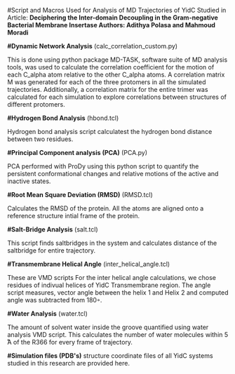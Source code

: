 #Script and Macros Used for Analysis of MD Trajectories of YidC Studied in Article: ****Deciphering the Inter-domain Decoupling in the Gram-negative Bacterial Membrane Insertase Authors: Adithya Polasa and Mahmoud Moradi****

**#Dynamic Network Analysis** (calc_correlation_custom.py)

This is done using python package MD-TASK, software suite of MD analysis tools, was used to calculate the correlation coefficient for the motion of each C_alpha atom relative to the other C_alpha atoms. A correlation matrix M was generated for each of the three protomers in all the simulated trajectories. Additionally, a correlation matrix for the entire trimer was calculated for each simulation to explore correlations between structures of different protomers.

**#Hydrogen Bond Analysis** (hbond.tcl)

Hydrogen bond analysis script calculatest the hydrogen bond distance between two residues.

**#Principal Component analysis (PCA)** (PCA.py)

PCA performed with ProDy using this python script to quantify the persistent conformational changes and relative motions of the active and inactive states.

**#Root Mean Square Deviation (RMSD)** (RMSD.tcl)

Calculates the RMSD of the protein. All the atoms are aligned onto a reference structure intial frame of the protein.

**#Salt-Bridge Analysis** (salt.tcl)

This script finds saltbridges in the system and calculates distance of the saltbridge for entire trajectory.

**#Transmembrane Helical Angle** (inter_helical_angle.tcl)

These are VMD scripts For the inter helical angle calculations, we chose residues of indivual helices of YidC Transmembrane region. The angle script measures, vector angle between the helix 1 and Helix 2 and computed angle was subtracted from 180◦.

**#Water Analysis** (water.tcl)

The amount of solvent water inside the groove quantified using water analysis VMD script. This calculates the number of water molecules within 5 ̊A of the R366 for every frame of trajectory.

**#Simulation files (PDB's)** structure coordinate files of all YidC systems studied in this research are provided here.
